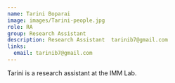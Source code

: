 ```yaml
---
name: Tarini Boparai
image: images/Tarini-people.jpg
role: RA
group: Research Assistant  
description: Research Assistant  tarinib7@gmail.com
links:
  email: tarinib7@gmail.com
---
```


Tarini is a research assistant at the IMM Lab.

